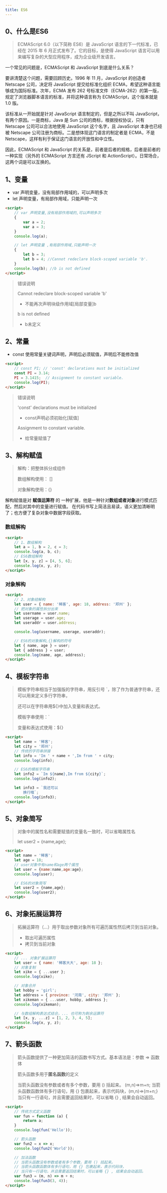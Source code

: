 ```yaml
---
title: ES6
---
```


## 0、什么是ES6

> ECMAScript 6.0（以下简称 ES6）是 JavaScript 语言的下一代标准，已经在 2015 年 6 月正式发布了。它的目标，是使得 JavaScript 语言可以用来编写复杂的大型应用程序，成为企业级开发语言。

一个常见的问题是，ECMAScript 和 JavaScript 到底是什么关系？

要讲清楚这个问题，需要回顾历史。1996 年 11 月，JavaScript 的创造者 Netscape 公司，决定将 JavaScript 提交给标准化组织 ECMA，希望这种语言能够成为国际标准。次年，ECMA 发布 262 号标准文件（ECMA-262）的第一版，规定了浏览器脚本语言的标准，并将这种语言称为 ECMAScript，这个版本就是 1.0 版。

该标准从一开始就是针对 JavaScript 语言制定的，但是之所以不叫 JavaScript，有两个原因。一是商标，Java 是 Sun 公司的商标，根据授权协议，只有 Netscape 公司可以合法地使用 JavaScript 这个名字，且 JavaScript 本身也已经被 Netscape 公司注册为商标。二是想体现这门语言的制定者是 ECMA，不是 Netscape，这样有利于保证这门语言的开放性和中立性。

因此，ECMAScript 和 JavaScript 的关系是，前者是后者的规格，后者是前者的一种实现（另外的 ECMAScript 方言还有 JScript 和 ActionScript）。日常场合，这两个词是可以互换的。



## 1、变量

- var 声明变量，没有局部作用域的，可以声明多次
- let 声明变量，有局部作用域，只能声明一次

``` html
<script>
    // var 声明变量,没有局部作用域的,可以声明多次
    {
        var a = 2;
        var a = 3;
    }
    console.log(a);

    // let 声明变量 ,有局部作用域,只能声明一次
    {
        let b = 3;
        let b = 4; //Cannot redeclare block-scoped variable 'b'.
    }
    console.log(b); //b is not defined
</script>
``` 

> 错误说明
>
> Cannot redeclare block-scoped variable 'b'  
>
> - 不能再次声明块级作用域[局部变量]b
>
> b is not defined 
>
> - b未定义

## 2、常量

- const 使用常量关键词声明，声明后必须赋值，声明后不能修改值

``` html
<script>
    // const PI; // 'const' declarations must be initialized
    const PI = 3.14;
    PI = 3.1415;  // Assignment to constant variable.
    console.log(PI);
</script>
``` 

> 错误说明
>
> 'const' declarations must be initialized
>
> - const声明必须初始化[赋值]
>
> Assignment to constant variable.
>
> - 给常量赋值了



## 3、解构赋值

> 解构：把整体拆分成组件
>
> 数组解构使用： []
>
> 对象解构使用：{}

解构赋值是对 **赋值运算符** 的 一种扩展，他是一种针对**数组或者对象**进行模式匹配，然后对其中的变量进行赋值。    在代码书写上简洁且易读，语义更加清晰明了；也方便了复杂对象中数据字段获取。

### 数组解构

``` html
<script>
    // 1、数组解构
    let a = 1, b = 2, c = 3;
    console.log(a, b, c);
    // ES6数组解构
    let [x, y, z] = [4, 5, 6];
    console.log(x, y, z);
</script>
``` 

### 对象解构

``` html
<script>
    // 2、对象结解构
    let user = { name: '稀客', age: 18, address: '郑州' };
    // 把对象的属性拆分出来
    let username = user.name;
    let userage = user.age;
    let useraddr = user.address;

    console.log(username, userage, useraddr);

    // ES6的对象解构,{}解构的符号
    let { name, age } = user;
    let { address } = user;
    console.log(name, age, address);
</script>
``` 



## 4、模板字符串

> 模板字符串相当于加强版的字符串，用反引号 `，除了作为普通字符串，还可以用来定义多行字符串，
>
> 还可以在字符串用${}中加入变量和表达式。
>
> 模板字串使用：`
>
> 变量和表达式使用：${}

``` html
<script>
    let name = '稀客';
    let city = '郑州';
    // 传统的字符串拼接
    let info = 'Im ' + name + ',Im from ' + city;
    console.log(info);

    // ES6的模板字符串
    let info2 = `Im ${name},Im from ${city}`;
    console.log(info2);

    let info3 = `我还可以
        换行哦`;
    console.log(info3);
</script>
``` 



## 5、对象简写

> 对象中的属性名和需要赋值的变量名一致时，可以省略属性名
>
> let user2 = {name,age};

``` html
<script>
    let name = '稀客';
    let age = 18;
    // user对象中有name和age两个属性
    let user = {name:name,age:age};
    console.log(user);

    // ES6的对象简写
    let user2 = {name,age};
    console.log(user2);
</script>
``` 



## 6、对象拓展运算符

> 拓展运算符（...）用于取出参数对象所有可遍历属性然后拷贝到当前对象。
>
> - 取出可遍历属性
> - 拷贝到当前对象

``` html
<script>
    // ... 对象扩展运算符
    let user = { name: '稀客大大', age: 18 };
    // 对象复制
    let xike = { ...user };
    console.log(xike);

    // 对象合并
    let hobby = 'girl';
    let address = { province: '河南', city: '郑州' };
    let xikeman = { ...user, hobby, address };
    console.log(xikeman);

    // 与数组解构表达式结合，... 也可称为剩余运算符
    let [x, y, ...z] = [1, 2, 3, 4, 5];
    console.log(x, y, z);
</script>
``` 



## 7、箭头函数

> 箭头函数提供了一种更加简洁的函数书写方式。基本语法是：参数 => 函数体
>
> 箭头函数多用于**匿名函数**的定义
>
> 当箭头函数没有参数或者有多个参数，要用 () 括起来。 (m,n)=>m+n;
> 当箭头函数函数体有多行语句，用 {} 包裹起来，表示代码块，(m,n)=>{m+n;}
> 当只有一行语句，并且需要返回结果时，可以省略 {} , 结果会自动返回。

``` html
<script>
    // 传统方式定义函数
    var fun = function (a) {
        return a;
    }
    console.log(fun('Hello'));

    // 箭头函数
    var fun2 = x => x;
    console.log(fun2('World'));

    // 加法函数
    // 当箭头函数没有参数或者有多个参数，要用 () 括起来。
    // 当箭头函数函数体有多行语句，用 {} 包裹起来，表示代码块，
    // 当只有一行语句，并且需要返回结果时，可以省略 {} , 结果会自动返回。
    var fun3 = (m, n) => m + n;
    console.log(fun3(3, 4));
</script>
``` 







